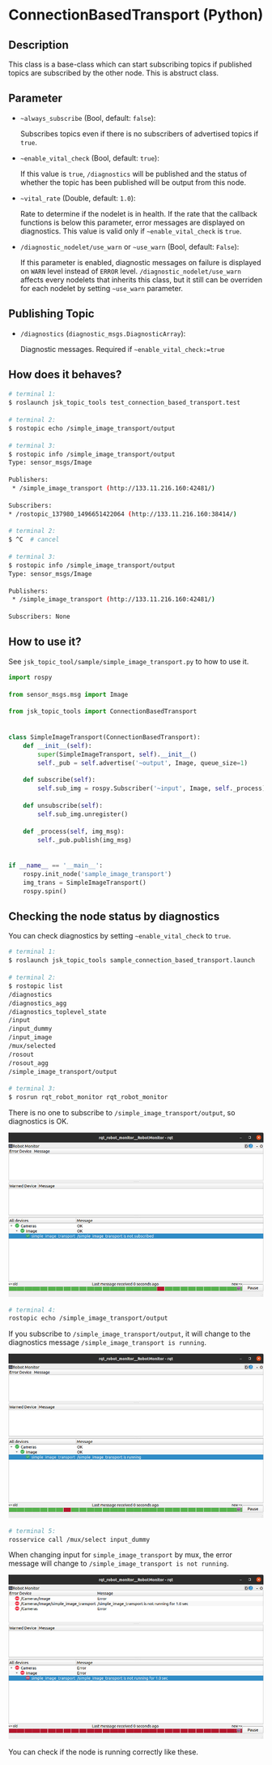 # ConnectionBasedTransport (Python)

## Description

This class is a base-class which can start subscribing topics if published topics are subscribed by the other node.
This is abstruct class.

## Parameter

* `~always_subscribe` (Bool, default: `false`):

  Subscribes topics even if there is no subscribers of advertised topics if `true`.

* `~enable_vital_check` (Bool, default: `true`):

  If this value is `true`, `/diagnostics` will be published and the status of whether the topic has been published will be output from this node.

* `~vital_rate` (Double, default: `1.0`):

  Rate to determine if the nodelet is in health.
  If the rate that the callback functions is below this parameter, error messages are displayed on diagnostics.
  This value is valid only if `~enable_vital_check` is `true`.

* `/diagnostic_nodelet/use_warn` or `~use_warn` (Bool, default: `False`):

  If this parameter is enabled, diagnostic messages on failure is displayed on `WARN` level instead of `ERROR` level.
  `/diagnostic_nodelet/use_warn` affects every nodelets that inherits this class, but it still can be overriden for each nodelet by setting `~use_warn` parameter.

## Publishing Topic

* `/diagnostics` (`diagnostic_msgs.DiagnosticArray`):

  Diagnostic messages. Required if `~enable_vital_check:=true`

## How does it behaves?

```bash
# terminal 1:
$ roslaunch jsk_topic_tools test_connection_based_transport.test

# terminal 2:
$ rostopic echo /simple_image_transport/output

# terminal 3:
$ rostopic info /simple_image_transport/output
Type: sensor_msgs/Image

Publishers:
 * /simple_image_transport (http://133.11.216.160:42481/)

Subscribers:
* /rostopic_137980_1496651422064 (http://133.11.216.160:38414/)

# terminal 2:
$ ^C  # cancel

# terminal 3:
$ rostopic info /simple_image_transport/output
Type: sensor_msgs/Image

Publishers:
 * /simple_image_transport (http://133.11.216.160:42481/)

Subscribers: None
```

## How to use it?

See `jsk_topic_tool/sample/simple_image_transport.py` to how to use it.

```python
import rospy

from sensor_msgs.msg import Image

from jsk_topic_tools import ConnectionBasedTransport


class SimpleImageTransport(ConnectionBasedTransport):
    def __init__(self):
        super(SimpleImageTransport, self).__init__()
        self._pub = self.advertise('~output', Image, queue_size=1)

    def subscribe(self):
        self.sub_img = rospy.Subscriber('~input', Image, self._process)

    def unsubscribe(self):
        self.sub_img.unregister()

    def _process(self, img_msg):
        self._pub.publish(img_msg)


if __name__ == '__main__':
    rospy.init_node('sample_image_transport')
    img_trans = SimpleImageTransport()
    rospy.spin()
```

## Checking the node status by diagnostics

You can check diagnostics by setting `~enable_vital_check` to `true`.

```bash
# terminal 1:
$ roslaunch jsk_topic_tools sample_connection_based_transport.launch

# terminal 2:
$ rostopic list
/diagnostics
/diagnostics_agg
/diagnostics_toplevel_state
/input
/input_dummy
/input_image
/mux/selected
/rosout
/rosout_agg
/simple_image_transport/output

# terminal 3:
$ rosrun rqt_robot_monitor rqt_robot_monitor
```

There is no one to subscribe to `/simple_image_transport/output`, so diagnostics is OK.

![](images/diagnostics_no_subscribers.jpg)

```bash
# terminal 4:
rostopic echo /simple_image_transport/output
```

If you subscribe to `/simple_image_transport/output`,
it will change to the diagnostics message `/simple_image_transport is running`.

![](images/diagnostics_is_running.jpg)


```bash
# terminal 5:
rosservice call /mux/select input_dummy
```

When changing input for `simple_image_transport` by mux,
the error message will change to `/simple_image_transport is not running`.

![](images/diagnostics_is_not_running.jpg)

You can check if the node is running correctly like these.
